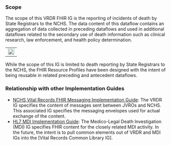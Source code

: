 ### Scope
The scope of this VRDR FHIR IG is the reporting of incidents of death by State Registrars to the NCHS. The data content of this dataflow contains an aggregation of data collected in preceding dataflows and used in additional dataflows related to the secondary use of death information such as clinical research, law enforcement, and health policy determination.

<center>
<table><tr><td><img src="Scope.png" style="width:100%;"/></td></tr></table>
</center>

While the scope of this IG is limited to death reporting by State Registrars to the NCHS, the FHIR Resource Profiles have been designed with the intent of being reusable in related preceding and antecedent dataflows.

### Relationship with other Implementation Guides
* [NCHS Vital Records FHIR Messaging Implementation Guide](https://build.fhir.org/ig/nightingaleproject/vital_records_fhir_messaging_ig/branches/main/index.html):   The VRDR IG specifies the content of messages sent between JVROs and NCHS.  This associated IG specifies the messaging envelopes used for actual exchange of the content.
* [HL7 MDI Implementation Guide](https://build.fhir.org/ig/HL7/fhir-mdi-ig/):  The Medico-Legal Death Investigation (MDI) IG specifies FHIR content for the closely related MDI activity.  In the future, the intent is to pull common elements out of VRDR and MDI IGs into the [Vital Records Common Library IG].